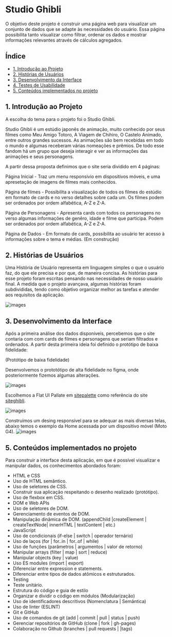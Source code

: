 # Studio Ghibli

​O objetivo deste projeto é construir uma página web para visualizar um conjunto de dados que se adapte às necessidades do usuário. Essa página possibilita tanto visualizar como filtrar, ordenar os dados e mostrar informações relevantes através de cálculos agregados.

## Índice

- [1. Introdução ao Projeto](#1.-introdução-ao-projeto)
- [2. Histórias de Usuários](#2.-histórias-de-usuários)
- [3. Desenvolvimento da Interface](#3.-desenvolvimento-da-interface)
- [4. Testes de Usabilidade](#4.-testes-de-usabilidade)
- [5. Conteúdos implementados no projeto](#5.-conteúdos-implementados-no-projeto)


## 1. Introdução ao Projeto

A escolha do tema para o projeto foi o Studio Ghibli.

Studio Ghibli é um estúdio japonês de animação, muito conhecido por seus filmes como Meu Amigo Totoro, A Viagem de Chihiro, O Castelo Animado, entre outros grandes sucessos. As animações são bem recebidas em todo o mundo e algumas receberam várias nomeações e prêmios. De todo esse fandom há um grupo que deseja interagir e ver as informações das animações e seus personagens.

A partir dessa proposta definimos que o site seria dividido em 4 páginas:

Página Inicial - Traz um menu responsivio em dispositivos móveis, e uma apresetação de imagens de filmes mais conhecidos.

Página de filmes - Possibilita a visualização de todos os filmes do estúdio em formato de cards e no verso detalhes sobre cada um. Os filmes podem ser ordenados por ordem alfabética, A-Z e Z-A.

Página de Personagens - Apresenta cards com todos os personagens no verso algumas informações de genêro, idade e filme que participa. Podem ser ordenados por ordem alfabética, A-Z e Z-A.

Página de Dados - Em formato de cards, possibilita ao usuário ter acesso à informações sobre o tema e médias. (Em construção)


## 2. Histórias de Usuários

Uma História de Usuário representa em linguagem simples o que o usuário faz, do que ele precisa e por que, de maneira concisa. As histórias para esse projeto foram escritas pensando nas necessidades de nosso usuário final. A medida que o projeto avançava, algumas histórias foram subdivididas, tendo como objetivo organizar melhor as tarefas e atender aos requisitos da aplicação.

![images](./src/images/Historias_usuario.png) 


## 3. Desenvolvimento da Interface

Após a primeira análise dos dados disponíveis, percebemos que o site contaria com com cards de filmes e personagens que seriam filtrados e ordenados. A partir desta primeira ideia foi definido o protótipo de baixa fidelidade:

(Protótipo de baixa fidelidade)

Desenvolvemos o prototótipo de alta fidelidade no figma, onde posteriormente fizemos algumas alterações.

![images](./src/images/Sample_Wireframe.png)

Escolhemos a Flat UI Pallate em [sitepalette](https://flatcolors.net/palette/182-flat-ui-pallate#) como referência do site [siteghibli](https://ghiblicollection.com/).

![images](Flat_UI_Pallate.gif)

Construímos um desing responsível para se adequar as mais diversas telas, abaixo temos o exemplo da Home acessada por um dispositivo móvel (Moto G4).
![images](./src/images/Home_MotoG4.png)


## 5. Conteúdos implementados no projeto
Para construir a interface desta aplicação, em que é possível visualizar e manipular dados, os conhecimentos abordados foram:

- HTML e CSS
- Uso de HTML semântico.
- Uso de seletores de CSS.
- Construir sua aplicação respeitando o desenho realizado (protótipo).
- Uso de flexbox em CSS.
- DOM e Web APIs
- Uso de seletores de DOM.
- Gerenciamento de eventos de DOM.
- Manipulação dinâmica de DOM. (appendChild |createElement | createTextNode| innerHTML | textContent | etc.)
- JavaScript
- Uso de condicionais (if-else | switch | operador ternário)
- Uso de laços (for | for..in | for..of | while)
- Uso de funções (parâmetros | argumentos | valor de retorno)
- Manipular arrays (filter | map | sort | reduce)
- Manipular objects (key | value)
- Uso ES modules (import | export)
- Diferenciar entre expression e statements.
- Diferenciar entre tipos de dados atômicos e estruturados.
- Testing
- Teste unitário.
- Estrutura do código e guia de estilo
- Organizar e dividir o código em módulos (Modularização)
- Uso de identificadores descritivos (Nomenclatura | Semântica)
- Uso de linter (ESLINT)
- Git e GitHub
- Uso de comandos de git (add | commit | pull | status | push)
- Gerenciar repositórios de GitHub (clone | fork | gh-pages)
- Colaboração no Github (branches | pull requests | |tags)




